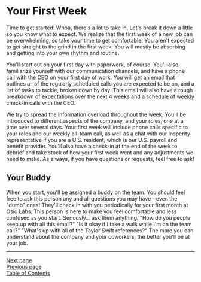 # Your First Week

Time to get started! Whoa, there's a lot to take in. Let's break it down a little so you know what to expect. We realize that the first week of a new job can be overwhelming, so take your time to get comfortable. You aren't expected to get straight to the grind in the first week. You will mostly be absorbing and getting into your own rhythm and routine.

You'll start out on your first day with paperwork, of course. You'll also familiarize yourself with our communication channels, and have a phone call with the CEO on your first day of work. You will get an email that outlines all of the regularly scheduled calls you are expected to be on, and a list of tasks to tackle, broken down by day. This email will also have a rough breakdown of expectations over the next 4 weeks and a schedule of weekly check-in calls with the CEO.

We try to spread the information overload throughout the week. You'll be introduced to different aspects of the company, and your roles, one at a time over several days. Your first week will include phone calls specific to your roles and our weekly all-team call, as well as a chat with our Insperity representative if you are a U.S. resident, which is our U.S. payroll and benefit provider. You'll also have a check-in at the end of the week to debrief and take stock of how your first week went and any adjustments we need to make. As always, if you have questions or requests, feel free to ask!

## Your Buddy

When you start, you'll be assigned a buddy on the team. You should feel free to ask this person any and all questions you may have—even the "dumb" ones! They'll check in with you periodically for your first month at Osio Labs. This person is here to make you feel comfortable and less confused as you start. Seriously... ask them anything. "How do you people keep up with all this email?" "Is it okay if I take a walk while I'm on the team call?" "What's up with all of the Taylor Swift references?" The more you can understand about the company and your coworkers, the better you'll be at your job.

---
[Next page](03first_90_days.md)  
[Previous page](01distributed.md)  
[Table of Contents](../README.md#table-of-contents)
